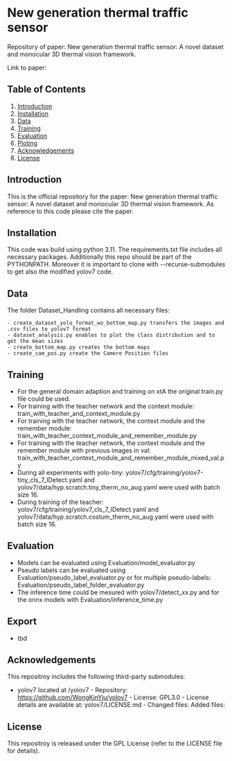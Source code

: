 # New generation thermal traffic sensor

Repository of paper: New generation thermal traffic sensor: A novel dataset and monocular 3D thermal vision framework. <br>

Link to paper:

## Table of Contents
1. [Introduction](#introduction)
2. [Installation](#installation)
3. [Data](#data)
4. [Training](#training)
5. [Evaluation](#evaluation)
6. [Ploting](#evaluation)
7. [Acknowledgements](#acknowledgements)
8. [License](#license)

## Introduction 
This is the official repository for the paper: New generation thermal traffic sensor: A novel dataset and monocular 3D thermal vision framework. As reference to this code please cite the paper.

## Installation
This code was build using python 3.11. The requirements.txt file includes all necessary packages. Additionally this repo should be part of the PYTHONPATH. Moreover it is important to clone with --recurse-submodules to get also the modified yolov7 code.


## Data
The folder Dataset_Handling contains all necessary files: <br>

	- create_dataset_yolo_format_wo_bottom_map.py transfers the images and .csv files to yolov7 format 
	- dataset_analysis.py enables to plot the class distribution and to get the mean sizes  
	- create_bottom_map.py creates the bottom maps
	- create_cam_pos.py create the Camere Position files
        
## Training
- For the general domain adaption and training on xtA the original train.py file could be used.
- For training with the teacher network and the context module: train_with_teacher_and_context_module.py
- For training with the teacher network, the context module and the remember module: train_with_teacher_context_module_and_remember_module.py
- For training with the teacher network, the context module and the remember module with previous images in val: train_with_teacher_context_module_and_remember_module_mixed_val.py
- During all experiments with yolo-tiny:  yolov7/cfg/training/yolov7-tiny_cls_7_IDetect.yaml  and yolov7/data/hyp.scratch.tiny_therm_no_aug.yaml were used with batch size 16.
- During training of the teacher: yolov7/cfg/training/yolov7_cls_7_IDetect.yaml and yolov7/data/hyp.scratch.costum_therm_no_aug.yaml were used with batch size 16.

## Evaluation
- Models can be evaluated using Evaluation/model_evaluator.py
- Pseudo labels can be evaluated using Evaluation/pseudo_label_evaluator.py or for multiple pseudo-labels: Evaluation/pseudo_label_folder_evaluator.py
- The inference time could be mesured with yolov7/detect_xx.py and for the onnx models with Evaluation/inference_time.py

## Export
- tbd

## Acknowledgements
This repositroy includes the following third-party submodules: <br>

- yolov7 located at /yolov7 -
  Repository: https://github.com/WongKinYiu/yolov7 -
  License: GPL3.0 -
  License details are available at: yolov7/LICENSE.md -
  Changed files: 
  Added files: 

## License
This repositroy is released under the GPL License (refer to the LICENSE file for details).

